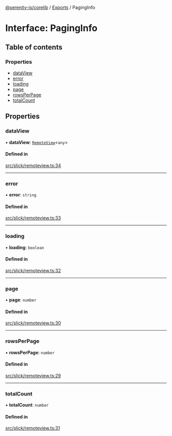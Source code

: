 [@serenity-is/corelib](../README.md) / [Exports](../modules.md) / PagingInfo

# Interface: PagingInfo

## Table of contents

### Properties

- [dataView](PagingInfo.md#dataview)
- [error](PagingInfo.md#error)
- [loading](PagingInfo.md#loading)
- [page](PagingInfo.md#page)
- [rowsPerPage](PagingInfo.md#rowsperpage)
- [totalCount](PagingInfo.md#totalcount)

## Properties

### dataView

• **dataView**: [`RemoteView`](../classes/RemoteView.md)<`any`\>

#### Defined in

[src/slick/remoteview.ts:34](https://github.com/serenity-is/serenity/blob/master/packages/corelib/src/slick/remoteview.ts#L34)

___

### error

• **error**: `string`

#### Defined in

[src/slick/remoteview.ts:33](https://github.com/serenity-is/serenity/blob/master/packages/corelib/src/slick/remoteview.ts#L33)

___

### loading

• **loading**: `boolean`

#### Defined in

[src/slick/remoteview.ts:32](https://github.com/serenity-is/serenity/blob/master/packages/corelib/src/slick/remoteview.ts#L32)

___

### page

• **page**: `number`

#### Defined in

[src/slick/remoteview.ts:30](https://github.com/serenity-is/serenity/blob/master/packages/corelib/src/slick/remoteview.ts#L30)

___

### rowsPerPage

• **rowsPerPage**: `number`

#### Defined in

[src/slick/remoteview.ts:29](https://github.com/serenity-is/serenity/blob/master/packages/corelib/src/slick/remoteview.ts#L29)

___

### totalCount

• **totalCount**: `number`

#### Defined in

[src/slick/remoteview.ts:31](https://github.com/serenity-is/serenity/blob/master/packages/corelib/src/slick/remoteview.ts#L31)
